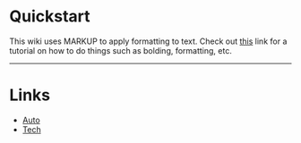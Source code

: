 <!-- TITLE: Exploits and Machinations -->
<!-- SUBTITLE: E&M is a repository for all ideas. Dream your biggest dreams. -->

# Quickstart
This wiki uses MARKUP to apply formatting to text. Check out [this](https://github.com/adam-p/markdown-here/wiki/Markdown-Cheatsheet) link for a tutorial on how to do things such as bolding, formatting, etc.


-----


# Links

* [Auto](/autos)
* [Tech](/tech)

